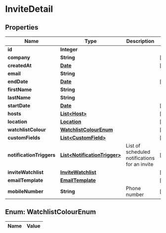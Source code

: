 

# InviteDetail

## Properties

Name | Type | Description | Notes
------------ | ------------- | ------------- | -------------
**id** | **Integer** |  | 
**company** | **String** |  |  [optional]
**createdAt** | [**Date**](Date.md) |  |  [optional]
**email** | **String** |  | 
**endDate** | [**Date**](Date.md) |  |  [optional]
**firstName** | **String** |  | 
**lastName** | **String** |  | 
**startDate** | [**Date**](Date.md) |  |  [optional]
**hosts** | [**List&lt;Host&gt;**](Host.md) |  |  [optional]
**location** | [**Location**](Location.md) |  |  [optional]
**watchlistColour** | [**WatchlistColourEnum**](#WatchlistColourEnum) |  |  [optional]
**customFields** | [**List&lt;CustomField&gt;**](CustomField.md) |  |  [optional]
**notificationTriggers** | [**List&lt;NotificationTrigger&gt;**](NotificationTrigger.md) | List of scheduled notifications for an invite |  [optional]
**inviteWatchlist** | [**InviteWatchlist**](InviteWatchlist.md) |  |  [optional]
**emailTemplate** | [**EmailTemplate**](EmailTemplate.md) |  |  [optional]
**mobileNumber** | **String** | Phone number |  [optional]


## Enum: WatchlistColourEnum

Name | Value
---- | -----




